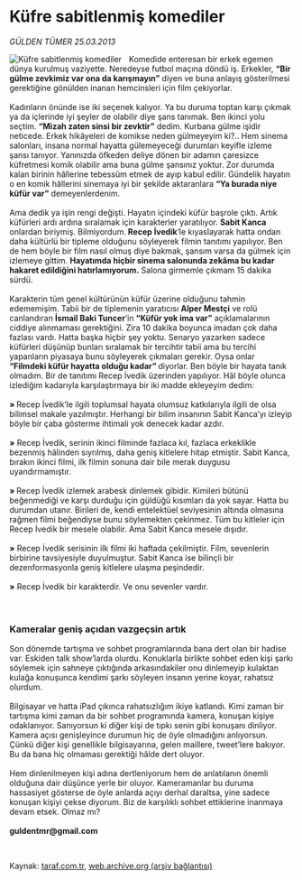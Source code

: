 # Küfre sabitlenmiş komediler

*GÜLDEN TÜMER 25.03.2013*

<div class="yazi"><img align="left" alt="Küfre sabitlenmiş komediler" border="0" src="http://www.taraf.com.tr/fotoraflar/makaleler/kufre-sabitlenmis-komediler_3206_orijinal.jpg" style="border-right-width:10px; border-color:#FFFFFF"/><p>Komedide enteresan bir erkek egemen dünya kurulmuş vaziyette. Neredeyse futbol maçına döndü iş. Erkekler, <strong>“Bir gülme zevkimiz var ona da karışmayın”</strong> diyen ve buna anlayış gösterilmesi gerektiğine gönülden inanan hemcinsleri için film çekiyorlar.<br/><br/>Kadınların önünde ise iki seçenek kalıyor. Ya bu duruma toptan karşı çıkmak ya da içlerinde iyi şeyler de olabilir diye şans tanımak. Ben ikinci yolu seçtim. <strong>“Mizah zaten sinsi bir zevktir”</strong> dedim. Kurbana gülme işidir neticede. Erkek hikâyeleri de komikse neden gülmeyeyim ki?.. Hem sinema salonları, insana normal hayatta gülemeyeceği durumları keyifle izleme şansı tanıyor. Yanınızda öfkeden deliye dönen bir adamın çaresizce küfretmesi komik olabilir ama buna gülme şansınız yoktur. Zor durumda kalan birinin hâllerine tebessüm etmek de ayıp kabul edilir. Gündelik hayatın o en komik hâllerini sinemaya iyi bir şekilde aktaranlara <strong>“Ya burada niye küfür var”</strong> demeyenlerdenim.<br/><br/>Ama dedik ya işin rengi değişti. Hayatın içindeki küfür başrole çıktı. Artık küfürleri ardı ardına sıralamak için karakterler yaratılıyor. <strong>Sabit Kanca</strong> onlardan biriymiş. Bilmiyordum.<strong> Recep İvedik</strong>‘le kıyaslayarak hatta ondan daha kültürlü bir tipleme olduğunu söyleyerek filmin tanıtımı yapılıyor. Ben de hem böyle bir film nasıl olmuş diye bakmak, şansım varsa da gülmek için izlemeye gittim. <strong>Hayatımda hiçbir sinema salonunda zekâma bu kadar hakaret edildiğini hatırlamıyorum.</strong> Salona girmemle çıkmam 15 dakika sürdü.<br/><br/>Karakterin tüm genel kültürünün küfür üzerine olduğunu tahmin edememişim. Tabii bir de tiplemenin yaratıcısı <strong>Alper Mestçi</strong> ve rolü canlandıran <strong>İsmail Baki Tuncer</strong>‘in <strong>“Küfür yok ima var”</strong> açıklamalarının ciddiye alınmaması gerektiğini. Zira 10 dakika boyunca imadan çok daha fazlası vardı. Hatta başka hiçbir şey yoktu. Senaryo yazarken sadece küfürleri düşünüp bunları sıralamak bir tercihtir tabii ama bu tercihi yapanların piyasaya bunu söyleyerek çıkmaları gerekir. Oysa onlar <strong>“Filmdeki küfür hayatta olduğu kadar” </strong>diyorlar. Ben böyle bir hayata tanık olmadım. Bir de tanıtımı Recep İvedik üzerinden yapılıyor. Hâl böyle olunca izlediğim kadarıyla karşılaştırmaya bir iki madde ekleyeyim dedim:<br/><br/><strong>» </strong>Recep İvedik’le ilgili toplumsal hayata olumsuz katkılarıyla ilgili de olsa bilimsel makale yazılmıştır. Herhangi bir bilim insanının Sabit Kanca’yı izleyip böyle bir çaba gösterme ihtimali yok denecek kadar azdır.<br/><br/><strong>»</strong> Recep İvedik, serinin ikinci filminde fazlaca kıl, fazlaca erkeklikle bezenmiş hâlinden sıyrılmış, daha geniş kitlelere hitap etmiştir. Sabit Kanca, bırakın ikinci filmi, ilk filmin sonuna dair bile merak duygusu uyandırmamıştır.<br/><br/><strong>» </strong>Recep İvedik izlemek arabesk dinlemek gibidir. Kimileri bütünü beğenmediği ve karşı durduğu için güldüğü kısımları da yok sayar. Hatta bu durumdan utanır. Birileri de, kendi entelektüel seviyesinin altında olmasına rağmen filmi beğendiyse bunu söylemekten çekinmez. Tüm bu kitleler için Recep İvedik bir mesele olabilir. Ama Sabit Kanca mesele dışıdır.<br/><br/><strong>»</strong> Recep İvedik serisinin ilk filmi iki haftada çekilmiştir. Film, sevenlerin birbirine tavsiyesiyle duyulmuştur. Sabit Kanca ise bilinçli bir dezenformasyonla geniş kitlelere ulaşma peşindedir.<br/><br/><strong>»</strong> Recep İvedik bir karakterdir. Ve onu sevenler vardır.<br/><br/><br/></p>
<h3>Kameralar geniş açıdan vazgeçsin artık</h3>
<p>Son dönemde tartışma ve sohbet programlarında bana dert olan bir hadise var. Eskiden talk show’larda olurdu. Konuklarla birlikte sohbet eden kişi şarkı söylemek için sahneye çıktığında arkasındakiler onu dinlemeyip kulaktan kulağa konuşunca kendimi şarkı söyleyen insanın yerine koyar, rahatsız olurdum.<br/><br/>Bilgisayar ve hatta iPad çıkınca rahatsızlığım ikiye katlandı. Kimi zaman bir tartışma kimi zaman da bir sohbet programında kamera, konuşan kişiye odaklanıyor. Sanıyorsun ki diğer kişi de tıpkı senin gibi konuşanı dinliyor. Kamera açısı genişleyince durumun hiç de öyle olmadığını anlıyorsun. Çünkü diğer kişi genellikle bilgisayarına, gelen maillere, tweet’lere bakıyor. Bu da bana hiç olmaması gerektiği hâlde dert oluyor.<br/><br/>Hem dinlenilmeyen kişi adına dertleniyorum hem de anlatılanın önemli olduğuna dair düşünce yerle bir oluyor. Kameramanlar bu duruma hassasiyet gösterse de öyle anlarda açıyı derhal daraltsa, yine sadece konuşan kişiyi çekse diyorum. Biz de karşılıklı sohbet ettiklerine inanmaya devam etsek. Olmaz mı?<br/><br/><strong>guldentmr@gmail.com</strong></p><br/>
</div>

Kaynak: [taraf.com.tr](http://www.taraf.com.tr/gulden-tumer/makale-kufre-sabitlenmis-komediler.htm), [web.archive.org (arşiv bağlantısı)](http://web.archive.org/web/20131107104449/http://www.taraf.com.tr/gulden-tumer/makale-kufre-sabitlenmis-komediler.htm)
